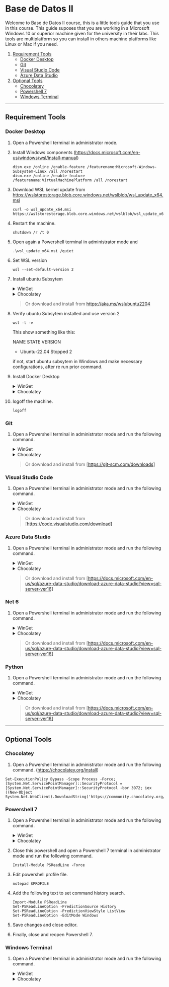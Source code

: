 # Base de Datos II

Welcome to Base de Datos II course, this is a little tools guide that you use in this course.
This guide suposes that you are working in a Microsoft Windows 10 or superior machine given for the university in their labs.
This tools are multiplatform so you can install in others machine platforms like Linux or Mac if you need. 

1. [Requirement Tools](                   <#requirement-tools>)
   - [Docker Desktop](                    <#docker-desktop>)
   - [Git](                               <#git>)
   - [Visual Studio Code](                <#visual-studio-code>)
   - [Azure Data Studio](                 <#azure-data-studio>)
1. [Optional Tools](                      <#optional-tools>)
   - [Chocolatey](                        <#chocolatey>)
   - [Powershell 7](                      <#powershell-7>)
   - [Windows Terminal](                  <#windows-terminal>)
---
## Requirement Tools

### Docker Desktop
1. Open a Powershell terminal in administrator mode.
1. Install Windows components (https://docs.microsoft.com/en-us/windows/wsl/install-manual)
   ```
   dism.exe /online /enable-feature /featurename:Microsoft-Windows-Subsystem-Linux /all /norestart
   dism.exe /online /enable-feature /featurename:VirtualMachinePlatform /all /norestart
   ```
1. Download WSL kernel update from https://wslstorestorage.blob.core.windows.net/wslblob/wsl_update_x64.msi
   ```
   curl -o wsl_update_x64.msi https://wslstorestorage.blob.core.windows.net/wslblob/wsl_update_x64.msi
   ```
1. Restart the machine.
   ```
   shutdown /r /t 0
   ```
1. Open again a Powershell terminal in administrator mode and 
   ```
   .\wsl_update_x64.msi /quiet
   ```
1. Set WSL version
   ```
   wsl --set-default-version 2
   ```
1. Install ubuntu Subsytem
   <details><summary>WinGet</summary>

   ```
   winget install Canonical.Ubuntu.2204
   ```
   </details>
   <details><summary>Chocolatey</summary>

   ```
   choco install wsl-ubuntu-2204
   ```
   </details>

   > Or download and install from https://aka.ms/wslubuntu2204
  
1. Verify ubuntu Subsytem installed and use versión 2
   ```
   wsl -l -v
   ```
   This show something like this:
   
   NAME            STATE           VERSION
   * Ubuntu-22.04    Stopped         2
   
   if not, start ubuntu subsytem in Windows and make necessary configurations, after re run prior command.
   
1. Install Docker Desktop
   <details><summary>WinGet</summary>

   ```
   winget install Docker.DockerDesktop
   ```
   </details>
   <details><summary>Chocolatey</summary>

   ```
   choco install docker-desktop
   ```
   </details>

1. logoff the machine.
   ```
   logoff
   ```

### Git
1. Open a Powershell terminal in administrator mode and run the following command. 
   <details><summary>WinGet</summary>

   ```
   winget install Git.Git
   ```
   </details>
   <details><summary>Chocolatey</summary>

   ```
   choco install git-scm
   ```
   </details>
   
   > Or download and install from [https://git-scm.com/downloads]


### Visual Studio Code
1. Open a Powershell terminal in administrator mode and run the following command. 
   <details><summary>WinGet</summary>

   ```
   winget install Microsoft.VisualStudioCode
   ```
   </details>
   <details><summary>Chocolatey</summary>

   ```
   choco install Microsoft.VisualStudioCode
   ```
   </details>
   
   > Or download and install from [https://code.visualstudio.com/download]


### Azure Data Studio
1. Open a Powershell terminal in administrator mode and run the following command. 
   <details><summary>WinGet</summary>

   ```
   winget install Microsoft.AzureDataStudio
   ```
   </details>
   <details><summary>Chocolatey</summary>

   ```
   choco install azure-data-studio
   ```
   </details>
   
   > Or download and install from [https://docs.microsoft.com/en-us/sql/azure-data-studio/download-azure-data-studio?view=sql-server-ver16]


### Net 6
1. Open a Powershell terminal in administrator mode and run the following command. 
   <details><summary>WinGet</summary>

   ```
   winget install Microsoft.DotNet.SDK.6
   ```
   </details>
   <details><summary>Chocolatey</summary>

   ```
   choco install Microsoft.DotNet.SDK.6
   ```
   </details>
   
   > Or download and install from [https://docs.microsoft.com/en-us/sql/azure-data-studio/download-azure-data-studio?view=sql-server-ver16]


### Python
1. Open a Powershell terminal in administrator mode and run the following command. 
   <details><summary>WinGet</summary>

   ```
   winget install Microsoft.AzureDataStudio
   ```
   </details>
   <details><summary>Chocolatey</summary>

   ```
   choco install azure-data-studio
   ```
   </details>
   
   > Or download and install from [https://docs.microsoft.com/en-us/sql/azure-data-studio/download-azure-data-studio?view=sql-server-ver16]


---
## Optional Tools

### Chocolatey

1. Open a Powershell terminal in administrator mode and run the following command. (https://chocolatey.org/install)
```
Set-ExecutionPolicy Bypass -Scope Process -Force; [System.Net.ServicePointManager]::SecurityProtocol = [System.Net.ServicePointManager]::SecurityProtocol -bor 3072; iex ((New-Object System.Net.WebClient).DownloadString('https://community.chocolatey.org/install.ps1'))
```
### Powershell 7

1. Open a Powershell terminal in administrator mode and run the following command.
   <details><summary>WinGet</summary>

   ```
   winget install Microsoft.Powershell
   ```
   </details>
   <details><summary>Chocolatey</summary>

   ```
   choco install microsoft-powershell
   ```
   </details>
1. Close this powershell and open a Powershell 7 terminal in administrator mode and run the following command.
   ```
   Install-Module PSReadLine -Force
   ```
1. Edit powershell profile file.
   ```
   notepad $PROFILE
   ```
1. Add the following text to set command history search.
   ```
   Import-Module PSReadLine
   Set-PSReadLineOption -PredictionSource History
   Set-PSReadLineOption -PredictionViewStyle ListView
   Set-PSReadLineOption -EditMode Windows
   ```
1. Save changes and close editor.
1. Finally, close and reopen Powershell 7.

### Windows Terminal

1. Open a Powershell terminal in administrator mode and run the following command.
   <details><summary>WinGet</summary>

   ```
   winget install Microsoft.WindowsTerminal
   ```
   </details>
   <details><summary>Chocolatey</summary>

   ```
   choco install microsoft-windows-terminal
   ```
   </details>

